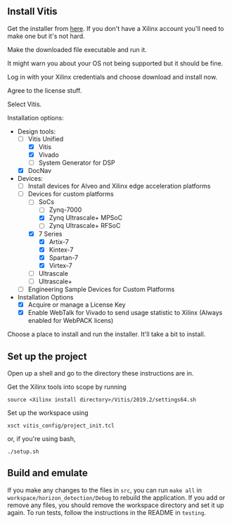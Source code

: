 ## Install Vitis

Get the installer from [here](https://www.xilinx.com/member/forms/download/xef.html?filename=Xilinx_Unified_2019.2_1106_2127_Lin64.bin). If you don't have a Xilinx account you'll need to make one but it's not hard.

Make the downloaded file executable and run it.

It might warn you about your OS not being supported but it should be fine.

Log in with your Xilinx credentials and choose download and install now.

Agree to the license stuff.

Select Vitis.

Installation options:

- Design tools:
    - [ ] Vitis Unified
        - [x] Vitis
        - [x] Vivado
        - [ ] System Generator for DSP
    - [x] DocNav
- Devices:
    - [ ] Install devices for Alveo and Xilinx edge acceleration platforms
    - [ ] Devices for custom platforms
        - [ ] SoCs
            - [ ] Zynq-7000
            - [x] Zynq Ultrascale+ MPSoC
            - [ ] Zynq Ultrascale+ RFSoC
        - [x] 7 Series
            - [x] Artix-7
            - [x] Kintex-7
            - [x] Spartan-7
            - [x] Virtex-7
        - [ ] Ultrascale
        - [ ] Ultrascale+
    - [ ] Engineering Sample Devices for Custom Platforms
- Installation Options
    - [x] Acquire or manage a License Key
    - [x] Enable WebTalk for Vivado to send usage statistic to Xilinx (Always enabled for WebPACK licens)

Choose a place to install and run the installer. It'll take a bit to install.

## Set up the project

Open up a shell and go to the directory these instructions are in.

Get the Xilinx tools into scope by running 

`source <Xilinx install directory>/Vitis/2019.2/settings64.sh`

Set up the workspace using

`xsct vitis_config/project_init.tcl`

or, if you're using bash,

`./setup.sh`

## Build and emulate

If you make any changes to the files in `src`, you can run `make all` in
`workspace/horizon_detection/Debug` to rebuild the application. If you add or
remove any files, you should remove the workspace directory and set it up
again. To run tests, follow the instructions in the README in `testing`.

